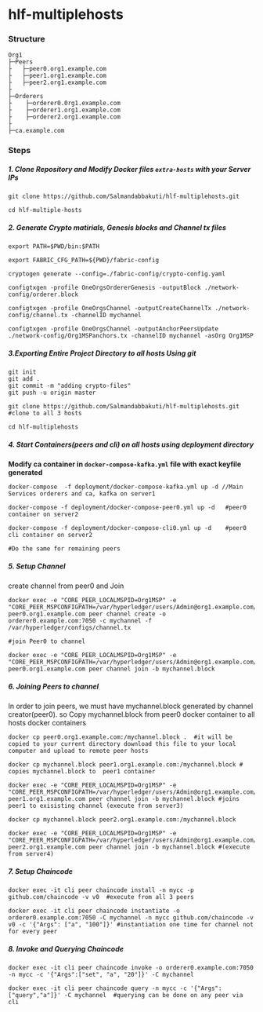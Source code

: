 # hlf-multiplehosts

### Structure 
```
Org1
├─Peers
├   ├─peer0.org1.example.com
├   ├─peer1.org1.example.com
├   ├─peer2.org1.example.com
├
├─Orderers
├    ├─orderer0.0rg1.example.com
├    ├─orderer1.org1.example.com
├    ├─orderer2.org1.example.com
├
├─ca.example.com

```

### Steps

##### 1. Clone Repository and Modify Docker files ```extra-hosts``` with your Server IPs

```
git clone https://github.com/Salmandabbakuti/hlf-multiplehosts.git

cd hlf-multiple-hosts

```
##### 2. Generate Crypto matirials, Genesis blocks and Channel tx files

```
export PATH=$PWD/bin:$PATH

export FABRIC_CFG_PATH=${PWD}/fabric-config

cryptogen generate --config=./fabric-config/crypto-config.yaml

configtxgen -profile OneOrgsOrdererGenesis -outputBlock ./network-config/orderer.block

configtxgen -profile OneOrgsChannel -outputCreateChannelTx ./network-config/channel.tx -channelID mychannel

configtxgen -profile OneOrgsChannel -outputAnchorPeersUpdate ./network-config/Org1MSPanchors.tx -channelID mychannel -asOrg Org1MSP
```

##### 3.Exporting Entire Project Directory to all hosts Using git

```
git init
git add .
git commit -m "adding crypto-files"
git push -u origin master

git clone https://github.com/Salmandabbakuti/hlf-multiplehosts.git     #clone to all 3 hosts

cd hlf-multiplehosts
```
##### 4. Start Containers(peers and cli) on all hosts using deployment directory

**Modify ca container in ```docker-compose-kafka.yml``` file with exact keyfile generated**

```
docker-compose  -f deployment/docker-compose-kafka.yml up -d //Main Services orderers and ca, kafka on server1

docker-compose -f deployment/docker-compose-peer0.yml up -d   #peer0 container on server2

docker-compose -f deployment/docker-compose-cli0.yml up -d    #peer0 cli container on server2

#Do the same for remaining peers

```

##### 5. Setup Channel

create channel from peer0 and Join

```
docker exec -e "CORE_PEER_LOCALMSPID=Org1MSP" -e "CORE_PEER_MSPCONFIGPATH=/var/hyperledger/users/Admin@org1.example.com/msp" peer0.org1.example.com peer channel create -o orderer0.example.com:7050 -c mychannel -f /var/hyperledger/configs/channel.tx

#join Peer0 to channel 

docker exec -e "CORE_PEER_LOCALMSPID=Org1MSP" -e "CORE_PEER_MSPCONFIGPATH=/var/hyperledger/users/Admin@org1.example.com/msp" peer0.org1.example.com peer channel join -b mychannel.block

```
##### 6. Joining Peers to channel 

In order to join peers, we must have mychannel.block generated by channel creator(peer0). so Copy mychannel.block from peer0 docker container to all hosts docker containers
```
docker cp peer0.org1.example.com:/mychannel.block .  #it will be copied to your current directory download this file to your local computer and upload to remote peer hosts

docker cp mychannel.block peer1.org1.example.com:/mychannel.block # copies mychannel.block to  peer1 container

docker exec -e "CORE_PEER_LOCALMSPID=Org1MSP" -e "CORE_PEER_MSPCONFIGPATH=/var/hyperledger/users/Admin@org1.example.com/msp" peer1.org1.example.com peer channel join -b mychannel.block #joins peer1 to exisisting channel (execute from server3)

docker cp mychannel.block peer2.org1.example.com:/mychannel.block

docker exec -e "CORE_PEER_LOCALMSPID=Org1MSP" -e "CORE_PEER_MSPCONFIGPATH=/var/hyperledger/users/Admin@org1.example.com/msp" peer2.org1.example.com peer channel join -b mychannel.block #(execute from server4)

```

##### 7. Setup Chaincode

```
docker exec -it cli peer chaincode install -n mycc -p github.com/chaincode -v v0  #execute from all 3 peers

docker exec -it cli peer chaincode instantiate -o orderer0.example.com:7050 -C mychannel -n mycc github.com/chaincode -v v0 -c '{"Args": ["a", "100"]}' #instantiation one time for channel not for every peer
```

##### 8. Invoke and Querying Chaincode

```
docker exec -it cli peer chaincode invoke -o orderer0.example.com:7050 -n mycc -c '{"Args":["set", "a", "20"]}' -C mychannel

docker exec -it cli peer chaincode query -n mycc -c '{"Args":["query","a"]}' -C mychannel  #querying can be done on any peer via cli

```

